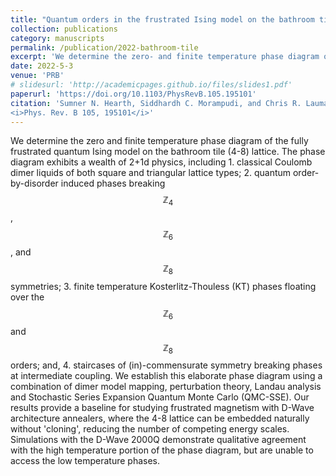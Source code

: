 ```yaml
---
title: "Quantum orders in the frustrated Ising model on the bathroom tile lattice"
collection: publications
category: manuscripts
permalink: /publication/2022-bathroom-tile
excerpt: 'We determine the zero- and finite temperature phase diagram of the fully frustrated quantum Ising model on the bathroom tile (4-8) lattice. '
date: 2022-5-3
venue: 'PRB'
# slidesurl: 'http://academicpages.github.io/files/slides1.pdf'
paperurl: 'https://doi.org/10.1103/PhysRevB.105.195101'
citation: 'Sumner N. Hearth, Siddhardh C. Morampudi, and Chris R. Laumann
<i>Phys. Rev. B 105, 195101</i>'
---
```


We determine the zero and finite temperature phase diagram of the fully frustrated quantum Ising model on the bathroom tile (4-8) lattice. The phase diagram exhibits a wealth of 2+1d physics, including  1. classical Coulomb dimer liquids of both square and triangular lattice types; 2. quantum order-by-disorder induced phases breaking $$\mathbb{Z}_4$$, $$\mathbb{Z}_6$$, and $$\mathbb{Z}_8$$ symmetries; 3. finite temperature Kosterlitz-Thouless (KT) phases floating over the $$\mathbb{Z}_6$$ and $$\mathbb{Z}_8$$ orders; 
and, 4. staircases of (in)-commensurate symmetry breaking phases at intermediate coupling.
We establish this elaborate phase diagram using a combination of dimer model mapping, perturbation theory, Landau analysis and Stochastic Series Expansion Quantum Monte Carlo (QMC-SSE). 
Our results provide a baseline for studying frustrated magnetism with D-Wave architecture annealers, where the 4-8 lattice can be embedded naturally without 'cloning', reducing the number of competing energy scales.
Simulations with the D-Wave 2000Q demonstrate qualitative agreement with the high temperature portion of the phase diagram, but are unable to access the low temperature phases.